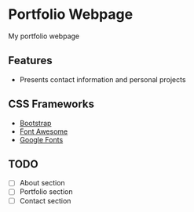 # Portfolio Webpage

My portfolio webpage

## Features

- Presents contact information and personal projects

## CSS Frameworks

- [Bootstrap](https://.getbootstrap.com/)
- [Font Awesome](http://fontawesome.io/)
- [Google Fonts](https://fonts.google.com/)

## TODO

- [ ] About section
- [ ] Portfolio section
- [ ] Contact section
